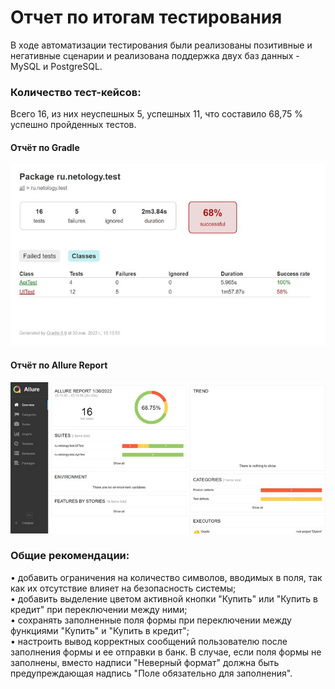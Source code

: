 # Отчет по итогам тестирования  

В ходе автоматизации тестирования были реализованы позитивные и негативные сценарии и реализована поддержка двух баз данных - MySQL и PostgreSQL.  

### Количество тест-кейсов:  
Всего 16, из них неуспешных 5, успешных 11, что составило 68,75 % успешно пройденных тестов.  

#### Отчёт по Gradle  
![](Screenshots/Gradle.jpg)

#### Отчёт по Allure Report  
![](https://github.com/rmsmar/Diplom/blob/master/docs/Screenshots/Allure%20Report.jpg)

### Общие рекомендации:  
•	добавить ограничения на количество символов, вводимых в поля, так как их отсутствие влияет на безопасность системы;  
•	добавить выделение цветом активной кнопки "Купить" или "Купить в кредит" при переключении между ними;  
•	сохранять заполненные поля формы при переключении между функциями "Купить" и "Купить в кредит";  
•	настроить вывод корректных сообщений пользователю после заполнения формы и ее отправки в банк. В случае, если поля формы не заполнены, вместо надписи "Неверный формат" должна быть предупреждающая надпись "Поле обязательно для заполнения".  

